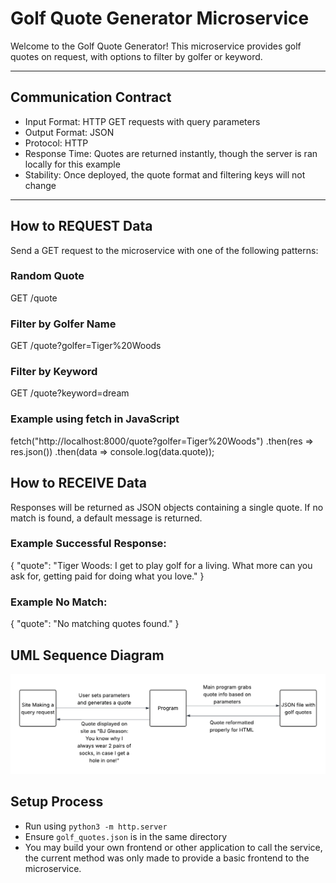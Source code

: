 # Golf Quote Generator Microservice

Welcome to the Golf Quote Generator! This microservice provides golf quotes on request, with options to filter by golfer or keyword.

---

## Communication Contract

* Input Format: HTTP GET requests with query parameters
* Output Format: JSON
* Protocol: HTTP
* Response Time: Quotes are returned instantly, though the server is ran locally for this example
* Stability: Once deployed, the quote format and filtering keys will not change

---

## How to REQUEST Data

Send a GET request to the microservice with one of the following patterns:

### Random Quote


GET /quote


### Filter by Golfer Name


GET /quote?golfer=Tiger%20Woods


### Filter by Keyword


GET /quote?keyword=dream

### Example using fetch in JavaScript


fetch("http://localhost:8000/quote?golfer=Tiger%20Woods")
  .then(res => res.json())
  .then(data => console.log(data.quote));

## How to RECEIVE Data

Responses will be returned as JSON objects containing a single quote. If no match is found, a default message is returned.

### Example Successful Response:

{
  "quote": "Tiger Woods: I get to play golf for a living. What more can you ask for, getting paid for doing what you love."
}

### Example No Match:

{
  "quote": "No matching quotes found."
}


## UML Sequence Diagram


![UML sequence diagram](<UML sequence diagram.png>)


## Setup Process

* Run using `python3 -m http.server`
* Ensure `golf_quotes.json` is in the same directory
* You may build your own frontend or other application to call the service, the current method was only made to provide a basic frontend to the microservice.

